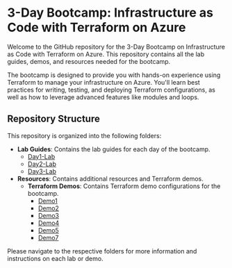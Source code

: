 # 3-Day Bootcamp: Infrastructure as Code with Terraform on Azure

Welcome to the GitHub repository for the 3-Day Bootcamp on Infrastructure as Code with Terraform on Azure. This repository contains all the lab guides, demos, and resources needed for the bootcamp.

The bootcamp is designed to provide you with hands-on experience using Terraform to manage your infrastructure on Azure. You'll learn best practices for writing, testing, and deploying Terraform configurations, as well as how to leverage advanced features like modules and loops.

## Repository Structure

This repository is organized into the following folders:

- **Lab Guides**: Contains the lab guides for each day of the bootcamp.
  - [Day1-Lab](./Lab%20Guides/Day1-Lab)
  - [Day2-Lab](./Lab%20Guides/Day2-Lab)
  - [Day3-Lab](./Lab%20Guides/Day3-Lab)
- **Resources**: Contains additional resources and Terraform demos.
  - **Terraform Demos**: Contains Terraform demo configurations for the bootcamp.
    - [Demo1](./Resources/Terraform%20Demos/Demo1)
    - [Demo2](./Resources/Terraform%20Demos/Demo2)
    - [Demo3](./Resources/Terraform%20Demos/Demo3)
    - [Demo4](./Resources/Terraform%20Demos/Demo4)
    - [Demo5](./Resources/Terraform%20Demos/Demo5)
    - [Demo7](./Resources/Terraform%20Demos/Demo7)

Please navigate to the respective folders for more information and instructions on each lab or demo.